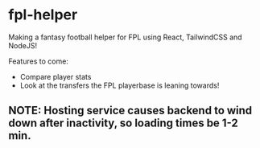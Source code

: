 # fpl-helper

Making a fantasy football helper for FPL using React, TailwindCSS and NodeJS!

Features to come:

- Compare player stats
- Look at the transfers the FPL playerbase is leaning towards!

## NOTE: Hosting service causes backend to wind down after inactivity, so loading times be 1-2 min.
